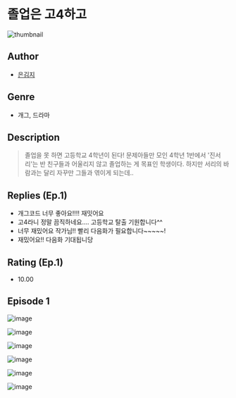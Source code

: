 # 졸업은 고4하고
![thumbnail](https://image-comic.pstatic.net/user_contents_data/challenge_comic/2023/05/23/upload_3978426940900270949_480x623.jpeg)

## Author
- [은김지](https://comic.naver.com/artistTitle?id=366796)

## Genre
- 개그, 드라마

## Description
> 졸업을 못 하면 고등학교 4학년이 된다! 문제아들만 모인 4학년 1반에서 '진서리'는 반 친구들과 어울리지 않고 졸업하는 게 목표인 학생이다. 하지만 서리의 바람과는 달리 자꾸만 그들과 엮이게 되는데..

## Replies (Ep.1)
- 개그코드 너무 좋아요!!!! 재밋어요
- 고4라니 정말 끔직하네요.... 고등학교 탈출 기원합니다^^
- 너무 재밌어요 작가님!! 빨리 다음화가 필요합니다~~~~~!
- 재밌어요!! 다음화 기대됩니당

## Rating (Ep.1)
- 10.00

## Episode 1
![image](https://image-comic.pstatic.net/user_contents_data/challenge_comic/2023/05/23/366796/upload_3487537857855578980.jpeg)

![image](https://image-comic.pstatic.net/user_contents_data/challenge_comic/2023/05/23/366796/upload_3473792875918406711.jpeg)

![image](https://image-comic.pstatic.net/user_contents_data/challenge_comic/2023/05/23/366796/upload_3906138418634372144.jpeg)

![image](https://image-comic.pstatic.net/user_contents_data/challenge_comic/2023/05/23/366796/upload_7090184446912389429.jpeg)

![image](https://image-comic.pstatic.net/user_contents_data/challenge_comic/2023/05/23/366796/upload_3688558261687563314.jpeg)

![image](https://image-comic.pstatic.net/user_contents_data/challenge_comic/2023/05/23/366796/upload_3702577031354266979.jpeg)
